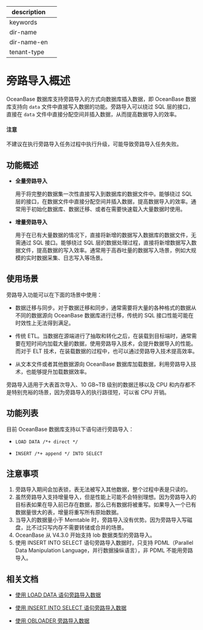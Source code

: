 |description||
|---|---|
|keywords||
|dir-name||
|dir-name-en||
|tenant-type||

# 旁路导入概述

OceanBase 数据库支持旁路导入的方式向数据库插入数据，即 OceanBase 数据库支持向 `data` 文件中直接写入数据的功能。旁路导入可以绕过 SQL 层的接口，直接在 `data` 文件中直接分配空间并插入数据，从而提高数据导入的效率。

<main id="notice" type='notice'>
  <h4>注意</h4>
  <p>不建议在执行旁路导入任务过程中执行升级，可能导致旁路导入任务失败。</p>
</main>
 
## 功能概述

* **全量旁路导入**

  用于将完整的数据集一次性直接写入到数据库的数据文件中。能够绕过 SQL 层的接口，在数据文件中直接分配空间并插入数据，提高数据导入的效率。通常用于初始化数据库、数据迁移、或者在需要快速载入大量数据时使用。

* **增量旁路导入**
  
  用于在已有大量数据的情况下，直接将新增的数据写入数据库的数据文件，无需通过 SQL 接口。能够绕过 SQL 层的数据处理过程，直接将新增数据写入数据文件，提高数据的写入效率。通常用于高吞吐量的数据写入场景，例如大规模的实时数据采集、日志写入等场景。

## 使用场景

旁路导入功能可以在下面的场景中使用：

* 数据迁移与同步。对于数据迁移和同步，通常需要将大量的各种格式的数据从不同的数据源向 OceanBase 数据库进行迁移，传统的 SQL 接口性能可能在时效性上无法得到满足。

* 传统 ETL。当数据在源端进行了抽取和转化之后，在装载到目标端时，通常需要在短时间内加载大量的数据，使用旁路导入技术，会提升数据导入的性能。而对于 ELT 技术，在装载数据的过程中，也可以通过旁路导入技术提高效率。

* 从文本文件或者其他数据源向 OceanBase 数据库加载数据，利用旁路导入技术，也能够提升加载数据效率。

旁路导入适用于大表首次导入、10 GB~TB 级别的数据迁移以及 CPU 和内存都不是特别充裕的场景，因为旁路导入的执行路径短，可以省 CPU 开销。

## 功能列表

目前 OceanBase 数据库支持以下语句进行旁路导入：

* `LOAD DATA /*+ direct */`

* `INSERT /*+ append */ INTO SELECT`

## 注意事项

1. 旁路导入期间会加表锁，表无法被写入其他数据，整个过程中表是只读的。
2. 虽然旁路导入支持增量导入，但是性能上可能不会特别理想。因为旁路导入的目标表如果在导入前已存在数据，那么已有数据将被重写。如果导入一个已有数据量很大的表，增量将重写所有原始数据。
3. 当导入的数据量小于 Memtable 时，旁路导入没有优势。因为旁路导入写磁盘，比不过只写内存不需要转储或合并的场景。
4. OceanBase 从 V4.3.0 开始支持 lob 数据类型的旁路导入。
5. 使用 INSERT INTO SELECT 语句旁路导入数据时，只支持 PDML（Parallel Data Manipulation Language，并行数据操纵语言），非 PDML 不能用旁路导入。

## 相关文档

* [使用 LOAD DATA 语句旁路导入数据](../1100.bypass-import/200.use-load-data-statement-to-bypass-import-data.md)

* [使用 INSERT INTO SELECT 语句旁路导入数据](../1100.bypass-import/300.use-insert-into-select-statement-to-bypass-import-data.md)

* [使用 OBLOADER 旁路导入数据](../1100.bypass-import/400.obloader-bypass-import.md)